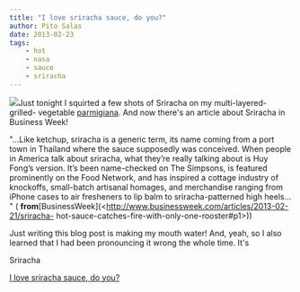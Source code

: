 ```yaml
---
title: "I love sriracha sauce, do you?"
author: Pito Salas
date: 2013-02-23
tags:
    - hot
    - nasa
    - sauce
    - sriracha
---
```




![](https://i0.wp.com/0.tqn.com/d/foodreference/1/G/e/-/-/-/Sriracha.jpg?w=584)Just
tonight I squirted a few shots of Sriracha on my multi-layered-grilled-
vegetable [parmigiana](<http://en.wikipedia.org/wiki/Parmigiana>). And now
there's an article about Sriracha in Business Week!

"…Like ketchup, sriracha is a generic term, its name coming from a port town
in Thailand where the sauce supposedly was conceived. When people in America
talk about sriracha, what they’re really talking about is Huy Fong’s version.
It’s been name-checked on The Simpsons, is featured prominently on the Food
Network, and has inspired a cottage industry of knockoffs, small-batch
artisanal homages, and merchandise ranging from iPhone cases to air fresheners
to lip balm to sriracha-patterned high heels… " (
**from**[BusinessWeek](<http://www.businessweek.com/articles/2013-02-21/sriracha-
hot-sauce-catches-fire-with-only-one-rooster#p1>))

Just writing this blog post is making my mouth water! And, yeah, so I also
learned that I had been pronouncing it wrong the whole time. It's

Sriracha


[I love sriracha sauce, do you?](None)
